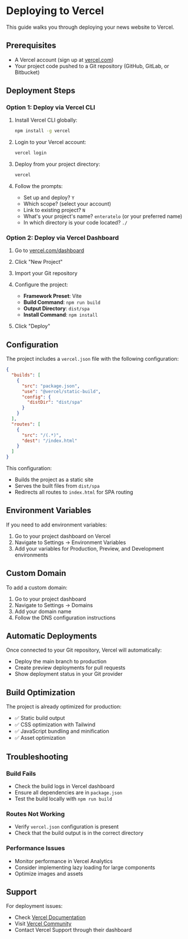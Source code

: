 # Deploying to Vercel

This guide walks you through deploying your news website to Vercel.

## Prerequisites

- A Vercel account (sign up at [vercel.com](https://vercel.com))
- Your project code pushed to a Git repository (GitHub, GitLab, or Bitbucket)

## Deployment Steps

### Option 1: Deploy via Vercel CLI

1. Install Vercel CLI globally:

   ```bash
   npm install -g vercel
   ```

2. Login to your Vercel account:

   ```bash
   vercel login
   ```

3. Deploy from your project directory:

   ```bash
   vercel
   ```

4. Follow the prompts:
   - Set up and deploy? `Y`
   - Which scope? (select your account)
   - Link to existing project? `N`
   - What's your project's name? `enteratelo` (or your preferred name)
   - In which directory is your code located? `./`

### Option 2: Deploy via Vercel Dashboard

1. Go to [vercel.com/dashboard](https://vercel.com/dashboard)
2. Click "New Project"
3. Import your Git repository
4. Configure the project:

   - **Framework Preset**: Vite
   - **Build Command**: `npm run build`
   - **Output Directory**: `dist/spa`
   - **Install Command**: `npm install`

5. Click "Deploy"

## Configuration

The project includes a `vercel.json` file with the following configuration:

```json
{
  "builds": [
    {
      "src": "package.json",
      "use": "@vercel/static-build",
      "config": {
        "distDir": "dist/spa"
      }
    }
  ],
  "routes": [
    {
      "src": "/(.*)",
      "dest": "/index.html"
    }
  ]
}
```

This configuration:

- Builds the project as a static site
- Serves the built files from `dist/spa`
- Redirects all routes to `index.html` for SPA routing

## Environment Variables

If you need to add environment variables:

1. Go to your project dashboard on Vercel
2. Navigate to Settings → Environment Variables
3. Add your variables for Production, Preview, and Development environments

## Custom Domain

To add a custom domain:

1. Go to your project dashboard
2. Navigate to Settings → Domains
3. Add your domain name
4. Follow the DNS configuration instructions

## Automatic Deployments

Once connected to your Git repository, Vercel will automatically:

- Deploy the main branch to production
- Create preview deployments for pull requests
- Show deployment status in your Git provider

## Build Optimization

The project is already optimized for production:

- ✅ Static build output
- ✅ CSS optimization with Tailwind
- ✅ JavaScript bundling and minification
- ✅ Asset optimization

## Troubleshooting

### Build Fails

- Check the build logs in Vercel dashboard
- Ensure all dependencies are in `package.json`
- Test the build locally with `npm run build`

### Routes Not Working

- Verify `vercel.json` configuration is present
- Check that the build output is in the correct directory

### Performance Issues

- Monitor performance in Vercel Analytics
- Consider implementing lazy loading for large components
- Optimize images and assets

## Support

For deployment issues:

- Check [Vercel Documentation](https://vercel.com/docs)
- Visit [Vercel Community](https://github.com/vercel/vercel/discussions)
- Contact Vercel Support through their dashboard
